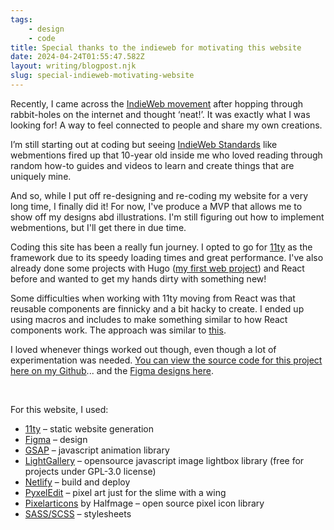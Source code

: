 ```yaml
---
tags:
    - design
    - code
title: Special thanks to the indieweb for motivating this website
date: 2024-04-24T01:55:47.582Z
layout: writing/blogpost.njk
slug: special-indieweb-motivating-website
---
```


<!-- After my art account (which I’ve kept running since 2016) got deleted by Instagram at the beginning of this year, I was determined not to make posts on social media again.

I felt like that particular art account held a lot of sentimental value for me since it traced my growth in drawing from my high school days. A lot of the drawings (albeit embarrassing) weren’t stored anywhere else. It felt like a time capsule that got thrown away.

I do miss being able to share my drawings with friends and family though, and it got me thinking that I should create a platform of my own, where the content is mine alone. -->

Recently, I came across the [IndieWeb movement](https://indieweb.org/) after hopping through rabbit-holes on the internet and thought ‘neat!’. It was exactly what I was looking for! A way to feel connected to people and share my own creations.

I’m still starting out at coding but seeing [IndieWeb Standards](https://spec.indieweb.org/) like webmentions fired up that 10-year old inside me who loved reading through random how-to guides and videos to learn and create things that are uniquely mine.

And so, while I put off re-designing and re-coding my website for a very long time, I finally did it! For now, I've produce a MVP that allows me to show off my designs abd illustrations. I'm still figuring out how to implement webmentions, but I'll get there in due time.

Coding this site has been a really fun journey. I opted to go for [11ty](https://11ty.dev/) as the framework due to its speedy loading times and great performance. I've also already done some projects with Hugo ([my first web project](https://bomby.neocities.org/)) and React before and wanted to get my hands dirty with something new!

Some difficulties when working with 11ty moving from React was that reusable components are finnicky and a bit hacky to create. I ended up using macros and includes to make something similar to how React components work. The approach was similar to [this](https://www.trysmudford.com/blog/encapsulated-11ty-components/).

I loved whenever things worked out though, even though a lot of experimentation was needed. [You can view the source code for this project here on my Github](https://github.com/wingywing/2023-portfolio)... and the [Figma designs here](https://www.figma.com/file/OyD8DQSqoJTtcu1VjJJw6O/2023-Portfolio?type=design&node-id=0%3A1&mode=design&t=Qfwa8iMbu6RW6J0r-1).

<br/>

For this website, I used:
- [11ty](https://11ty.dev/) – static website generation
- [Figma](https://figma.com/) – design
- [GSAP](https://gsap.com/) – javascript animation library
- [LightGallery](https://www.lightgalleryjs.com/) – opensource javascript image lightbox library (free for projects under GPL-3.0 license)
- [Netlify](https://www.netlify.com/) – build and deploy
- [PyxelEdit](https://pyxeledit.com/index.php) – pixel art just for the slime with a wing
- [Pixelarticons](https://pixelarticons.com/) by Halfmage – open source pixel icon library
- [SASS/SCSS](https://sass-lang.com/) – stylesheets